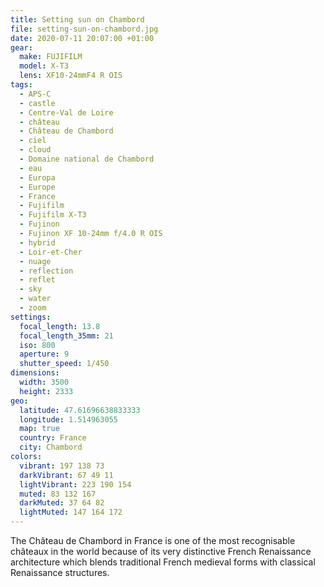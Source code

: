 ```yaml
---
title: Setting sun on Chambord
file: setting-sun-on-chambord.jpg
date: 2020-07-11 20:07:00 +01:00
gear:
  make: FUJIFILM
  model: X-T3
  lens: XF10-24mmF4 R OIS
tags:
  - APS-C
  - castle
  - Centre-Val de Loire
  - château
  - Château de Chambord
  - ciel
  - cloud
  - Domaine national de Chambord
  - eau
  - Europa
  - Europe
  - France
  - Fujifilm
  - Fujifilm X-T3
  - Fujinon
  - Fujinon XF 10-24mm f/4.0 R OIS
  - hybrid
  - Loir-et-Cher
  - nuage
  - reflection
  - reflet
  - sky
  - water
  - zoom
settings:
  focal_length: 13.8
  focal_length_35mm: 21
  iso: 800
  aperture: 9
  shutter_speed: 1/450
dimensions:
  width: 3500
  height: 2333
geo:
  latitude: 47.61696638833333
  longitude: 1.514963055
  map: true
  country: France
  city: Chambord
colors:
  vibrant: 197 138 73
  darkVibrant: 67 49 11
  lightVibrant: 223 190 154
  muted: 83 132 167
  darkMuted: 37 64 82
  lightMuted: 147 164 172
---
```


The Château de Chambord in France is one of the most recognisable châteaux in the world because of its very distinctive French Renaissance architecture which blends traditional French medieval forms with classical Renaissance structures.

